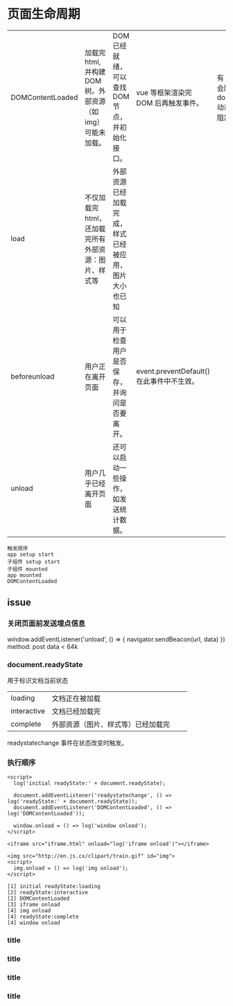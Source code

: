 # 页面生命周期

<!-- prettier-ignore-start -->
|                  |                        |                   |       |                     |
| ---------------- | ---------------- | --------------- | --- | ------------- |
| DOMContentLoaded | 加载完 html,并构建 DOM 树。外部资源（如 img）可能未加载。 | DOM 已经就绪，可以查找 DOM 节点，并初始化接口。      | vue 等框架渲染完 DOM 后再触发事件。      | 有 async 属性的脚本（script）不会阻塞此事件。使用 document.createElement('script')动态生成并添加到网页的脚本不会阻塞此事件。 |
| load             | 不仅加载完 html，还加载完所有外部资源：图片、样式等       | 外部资源已经加载完成，样式已经被应用，图片大小也已知 |       |                     |
| beforeunload     | 用户正在离开页面       | 可以用于检查用户是否保存，并询问是否要离开。         | event.preventDefault()在此事件中不生效。 |                     |
| unload           | 用户几乎已经离开页面   | 还可以启动一些操作，如发送统计数据。                 |   |                     |
<!-- prettier-ignore-end -->

```
触发顺序
app setup start
子组件 setup start
子组件 mounted
app mounted
DOMContentLoaded
```

## issue

### 关闭页面前发送埋点信息

window.addEventListener('unload', () => {
navigator.sendBeacon(url, data)
})
method: post
data < 64k

### document.readyState

用于标识文档当前状态

<!-- prettier-ignore-start -->
|||||
|-|-|-|-|
|loading|文档正在被加载|||
|interactive|文档已经加载完|||
|complete|外部资源（图片、样式等）已经加载完|||
<!-- prettier-ignore-end -->

readystatechange 事件在状态改变时触发。

### 执行顺序

```
<script>
  log('initial readyState:' + document.readyState);

  document.addEventListener('readystatechange', () => log('readyState:' + document.readyState));
  document.addEventListener('DOMContentLoaded', () => log('DOMContentLoaded'));

  window.onload = () => log('window onload');
</script>

<iframe src="iframe.html" onload="log('iframe onload')"></iframe>

<img src="http://en.js.cx/clipart/train.gif" id="img">
<script>
  img.onload = () => log('img onload');
</script>

[1] initial readyState:loading
[2] readyState:interactive
[2] DOMContentLoaded
[3] iframe onload
[4] img onload
[4] readyState:complete
[4] window onload
```

### title

### title

### title

### title
